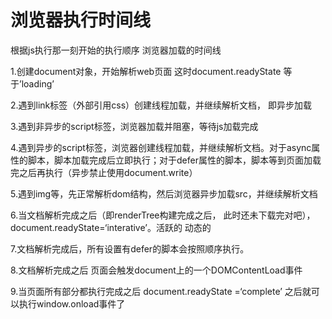 

# 浏览器执行时间线

根据js执行那一刻开始的执行顺序 浏览器加载的时间线

1.创建document对象，开始解析web页面 这时document.readyState 等于’loading’

2.遇到link标签（外部引用css）创建线程加载，并继续解析文档， 即异步加载

3.遇到非异步的script标签，浏览器加载并阻塞，等待js加载完成

4.遇到异步的script标签，浏览器创建线程加载，并继续解析文档。对于async属性的脚本，脚本加载完成后立即执行；对于defer属性的脚本，脚本等到页面加载完之后再执行（异步禁止使用document.write）

5.遇到img等，先正常解析dom结构，然后浏览器异步加载src，并继续解析文档

6.当文档解析完成之后（即renderTree构建完成之后， 此时还未下载完对吧），document.readyState=‘interative’。活跃的 动态的

7.文档解析完成后，所有设置有defer的脚本会按照顺序执行。

8.文档解析完成之后 页面会触发document上的一个DOMContentLoad事件

9.当页面所有部分都执行完成之后 document.readyState =‘complete’ 之后就可以执行window.onload事件了
